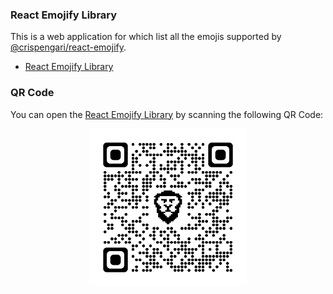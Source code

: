 ### React Emojify Library

This is a web application for which list all the emojis supported by [@crispengari/react-emojify](https://github.com/CrispenGari/react-emojify).

- [React Emojify Library](https://react-emojis-list.vercel.app/)

### QR Code

You can open the [React Emojify Library](https://react-emojis-list.vercel.app/) by scanning the following QR Code:

<p align="center">
<img src="/qrcode_react-emojis-list.vercel.app.png" width="50%" alt="react-emojify" />
</p>
